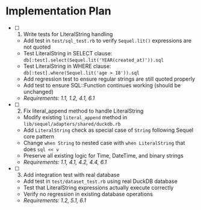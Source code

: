 # Implementation Plan

- [ ] 1. Write tests for LiteralString handling
  - Add test in `test/sql_test.rb` to verify `Sequel.lit()` expressions are not quoted
  - Test LiteralString in SELECT clause: `db[:test].select(Sequel.lit('YEAR(created_at)')).sql`
  - Test LiteralString in WHERE clause: `db[:test].where(Sequel.lit('age > 18')).sql`
  - Add regression test to ensure regular strings are still quoted properly
  - Add test to ensure SQL::Function continues working (should be unchanged)
  - _Requirements: 1.1, 1.2, 4.1, 6.1_

- [ ] 2. Fix literal_append method to handle LiteralString
  - Modify existing `literal_append` method in `lib/sequel/adapters/shared/duckdb.rb`
  - Add `LiteralString` check as special case of `String` following Sequel core pattern
  - Change `when String` to nested case with `when LiteralString` that does `sql << v`
  - Preserve all existing logic for Time, DateTime, and binary strings
  - _Requirements: 1.1, 4.1, 4.2, 4.4, 6.1_

- [ ] 3. Add integration test with real database
  - Add test in `test/dataset_test.rb` using real DuckDB database
  - Test that LiteralString expressions actually execute correctly
  - Verify no regression in existing database operations
  - _Requirements: 1.2, 5.1, 6.1_